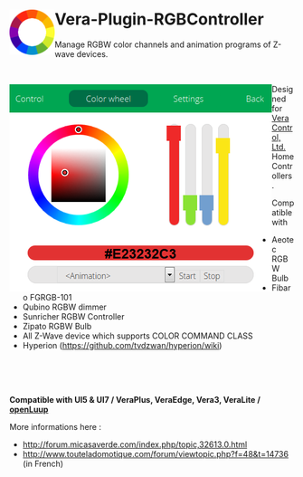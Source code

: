 # <img align="left" src="media/rgbcontroller_logo.png"> Vera-Plugin-RGBController

Manage RGBW color channels and animation programs of Z-wave devices.

<br/>

<img align="left" src="media/rgbcontroller_panel.png"> Designed for [Vera Control, Ltd.](http://getvera.com/) Home Controllers.

Compatible with
- Aeotec RGBW Bulb
- Fibaro FGRGB-101
- Qubino RGBW dimmer
- Sunricher RGBW Controller
- Zipato RGBW Bulb
- All Z-Wave device which supports COLOR COMMAND CLASS
- Hyperion (https://github.com/tvdzwan/hyperion/wiki)

<br/>
<br/>
<br/>

**Compatible with UI5 & UI7 / VeraPlus, VeraEdge, Vera3, VeraLite / [openLuup](https://github.com/akbooer/openLuup)**

More informations here :
- http://forum.micasaverde.com/index.php/topic,32613.0.html
- http://www.touteladomotique.com/forum/viewtopic.php?f=48&t=14736 (in French)
